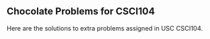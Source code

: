 ## Chocolate Problems for CSCI104

Here are the solutions to extra problems assigned in USC CSCI104. 